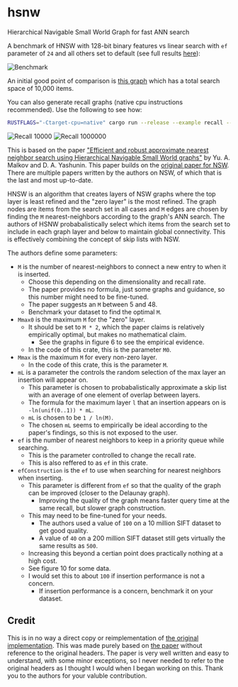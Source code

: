 # hsnw

Hierarchical Navigable Small World Graph for fast ANN search

A benchmark of HNSW with 128-bit binary features vs linear search with `ef` parameter of `24` and all others set to default (see full results [here](http://vadixidav.github.io/hnsw/2c3ac4b7af410e1c2ef0564c6561037185a0ceeb/neighbors/report/index.html)):

![Benchmark](http://vadixidav.github.io/hnsw/2c3ac4b7af410e1c2ef0564c6561037185a0ceeb/neighbors/report/lines.svg)

An initial good point of comparison is [this graph](http://ann-benchmarks.com/sift-256-hamming_10_hamming.html) which has a total search space of 10,000 items.

You can also generate recall graphs (native cpu instructions recommended). Use the following to see how:

```bash
RUSTFLAGS="-Ctarget-cpu=native" cargo run --release --example recall -- --help
```

![Recall 10000](http://vadixidav.github.io/hnsw/recall_10000.png)
![Recall 1000000](http://vadixidav.github.io/hnsw/recall_1000000.png)

This is based on the paper ["Efficient and robust approximate nearest neighbor search using Hierarchical Navigable Small World graphs"](https://arxiv.org/pdf/1603.09320.pdf) by Yu. A. Malkov and D. A. Yashunin. This paper builds on the [original paper for NSW](http://www.iiis.org/CDs2011/CD2011IDI/ICTA_2011/PapersPdf/CT175ON.pdf). There are multiple papers written by the authors on NSW, of which that is the last and most up-to-date.

HNSW is an algorithm that creates layers of NSW graphs where the top layer is least refined and the "zero layer" is the most refined. The graph nodes are items from the search set in all cases and `M` edges are chosen by finding the `M` nearest-neighbors according to the graph's ANN search. The authors of HSNW probabalistically select which items from the search set to include in each graph layer and below to maintain global connectivity. This is effectively combining the concept of skip lists with NSW.

The authors define some parameters:

- `M` is the number of nearest-neighbors to connect a new entry to when it is inserted.
    - Choose this depending on the dimensionality and recall rate.
    - The paper provides no formula, just some graphs and guidance, so this number might need to be fine-tuned.
    - The paper suggests an `M` between 5 and 48.
    - Benchmark your dataset to find the optimal `M`.
- `Mmax0` is the maximum `M` for the "zero" layer.
    - It should be set to `M * 2`, which the paper claims is relatively empirically optimal, but makes no mathematical claim.
        - See the graphs in figure 6 to see the empirical evidence.
    - In the code of this crate, this is the parameter `M0`.
- `Mmax` is the maximum `M` for every non-zero layer.
    - In the code of this crate, this is the parameter `M`.
- `mL` is a parameter the controls the random selection of the max layer an insertion will appear on.
    - This parameter is chosen to probabalistically approximate a skip list with an average of one element of overlap between layers.
    - The formula for the maximum layer `l` that an insertion appears on is `-ln(unif(0..1)) * mL`.
    - `mL` is chosen to be `1 / ln(M)`.
    - The chosen `mL` seems to empirically be ideal according to the paper's findings, so this is not exposed to the user.
- `ef` is the number of nearest neighbors to keep in a priority queue while searching.
    - This is the parameter controlled to change the recall rate.
    - This is also reffered to as `ef` in this crate.
- `efConstruction` is the `ef` to use when searching for nearest neighbors when inserting.
    - This parameter is different from `ef` so that the quality of the graph can be improved (closer to the Delaunay graph).
        - Improving the quality of the graph means faster query time at the same recall, but slower graph construction.
    - This may need to be fine-tuned for your needs.
        - The authors used a value of `100` on a 10 million SIFT dataset to get good quality.
        - A value of `40` on a 200 million SIFT dataset still gets virtually the same results as `500`.
    - Increasing this beyond a certian point does practically nothing at a high cost.
    - See figure 10 for some data.
    - I would set this to about `100` if insertion performance is not a concern.
        - If insertion performance is a concern, benchmark it on your dataset.

## Credit

This is in no way a direct copy or reimplementation of [the original implementation](https://github.com/nmslib/hnswlib/blob/master/hnswlib/hnswalg.h). This was made purely based on [the paper](https://arxiv.org/pdf/1603.09320.pdf) without reference to the original headers. The paper is very well written and easy to understand, with some minor exceptions, so I never needed to refer to the original headers as I thought I would when I began working on this. Thank you to the authors for your valuble contribution.



